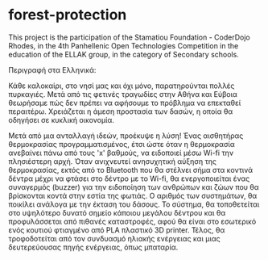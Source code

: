 # forest-protection
This project is the participation of the Stamatiou Foundation - CoderDojo Rhodes, in the 4th Panhellenic Open Technologies Competition in the education of the ELLAK group, in the category of Secondary schools.

Περιγραφή στα Ελληνικά:

Κάθε καλοκαίρι, στο νησί μας και όχι μόνο, παρατηρούνται πολλές πυρκαγιές. Μετά από τις φετινές τραγωδίες στην Αθήνα και Εύβοια θεωρήσαμε πώς δεν πρέπει να αφήσουμε το πρόβλημα να επεκταθεί περαιτέρω. Χρειάζεται η άμεση προστασία των δασών, η οποία θα οδηγήσει σε κυκλική οικονομία.

Μετά από μια ανταλλαγή ιδεών, προέκυψε η λύση! Ένας αισθητήρας θερμοκρασίας προγραμματισμένος, έτσι ώστε όταν η θερμοκρασία ανεβαίνει πάνω από τους 'x' βαθμούς, να ειδοποιεί μέσω  Wi-fi την πλησιέστερη αρχή. Όταν ανιχνευτεί ανησυχητική αύξηση της θερμοκρασίας, εκτός από το Bluetooth που θα στέλνει σήμα στα κοντινά δέντρα μέχρι να φτάσει στο δέντρο με το Wi-fi, θα ενεργοποιείται ένας συναγερμός (buzzer) για την ειδοποίηση των ανθρώπων και ζώων που θα βρίσκονται κοντά στην εστία της φωτιάς. Ο αριθμός των συστημάτων, θα ποικίλει ανάλογα με την έκταση του δάσους. Το σύστημα, θα τοποθετείται στο υψηλότερο δυνατό σημείο κάποιου μεγάλου δέντρου και θα προφυλάσσεται από πιθανές καταστροφές, αφού θα είναι στο εσωτερικό ενός κουτιού φτιαγμένο από PLA πλαστικό 3D printer. Τέλος, θα τροφοδοτείται από τον συνδυασμό ηλιακής ενέργειας και μιας δευτερεύουσας πηγής ενέργειας, όπως μπαταρία.
